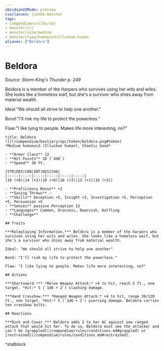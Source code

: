 ```yaml
---
obsidianUIMode: preview
cssclasses: json5e-monster
tags:
- compendium/src/5e/skt
- monster/cr/
- monster/size/medium
- monster/type/humanoid/illuskan-human
aliases: ["Beldora"]
---
```

# Beldora
*Source: Storm King's Thunder p. 249*  

Beldora is a member of the Harpers who survives using her wits and wiles. She looks like a homeless waif, but she's a survivor who shies away from material wealth.

Ideal:"We should all strive to help one another."

Bond:"I'll risk my life to protect the powerless."

Flaw:"I like lying to people. Makes life more interesting, no?"

```ad-statblock
title: Beldora
![](/compendium/bestiary/npc/token/beldora.png#token)
*Medium humanoid (Illuskan human), Chaotic Good*

- **Armor Class** 12 
- **Hit Points** 18 (`4d8`)
- **Speed** 30 ft.

|STR|DEX|CON|INT|WIS|CHA|
|:---:|:---:|:---:|:---:|:---:|:---:|
|10 (+0)|14 (+2)|10 (+0)|16 (+3)|12 (+1)|16 (+3)|

- **Proficiency Bonus** +2
- **Saving Throws** ⏤
- **Skills** Deception +5, Insight +3, Investigation +5, Perception +5, Persuasion +5
- **Senses** passive Perception 13
- **Languages** Common, Draconic, Dwarvish, Halfling
- **Challenge** 

## Traits

***Roleplaying Information.*** Beldora is a member of the harpers who survives using her wits and wiles. She looks like a homeless waif, but she's a survivor who shies away from material wealth.

Ideal: "We should all strive to help one another"

Bond: "I'll risk my life to protect the powerless."

Flaw: "I like lying to people. Makes life more interesting, no?"

## Actions

***Shortsword.*** *Melee Weapon Attack:* +4 to hit, reach 5 ft., one target. *Hit:* 5 (`1d6 + 2`) slashing damage.

***Hand Crossbow.*** *Ranged Weapon Attack:* +4 to hit, range 30/120 ft., one target. *Hit:* 5 (`1d6 + 2`) piercing damage. Beldora carries ten crossbow bolts.

## Reactions

***Duck and Cover.*** Beldora adds 2 to her AC against one ranged attack that would hit her. To do so, Beldora must see the attacker and can't be [grappled](/compendium/rules/conditions.md#grappled) or [restrained](/compendium/rules/conditions.md#restrained).
```
^statblock